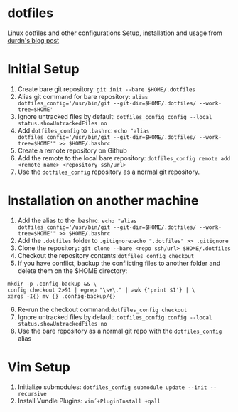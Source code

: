 # dotfiles
Linux dotfiles and other configurations
Setup, installation and usage from [durdn's blog post](https://www.atlassian.com/git/tutorials/dotfiles)

# Initial Setup
1. Create bare git repository: `git init --bare $HOME/.dotfiles`
2. Alias git command for bare repository: `alias dotfiles_config='/usr/bin/git --git-dir=$HOME/.dotfiles/ --work-tree=$HOME'`
3. Ignore untracked files by default: `dotfiles_config config --local status.showUntrackedFiles no`
4. Add `dotfiles_config` to `.bashrc`: `echo "alias dotfiles_config='/usr/bin/git --git-dir=$HOME/.dotfiles/ --work-tree=$HOME'" >> $HOME/.bashrc`
5. Create a remote repository on Github
6. Add the remote to the local bare repository: `dotfiles_config remote add <remote_name> <repository ssh/url>`
7. Use the `dotfiles_config` repository as a normal git repository.

# Installation on another machine
1. Add the alias to the .bashrc: `echo "alias dotfiles_config='/usr/bin/git --git-dir=$HOME/.dotfiles/ --work-tree=$HOME'" >> $HOME/.bashrc`
2. Add the `.dotfiles` folder to `.gitignore`:`echo ".dotfiles" >> .gitignore`
3. Clone the repository: `git clone --bare <repo ssh/url> $HOME/.dotfiles`
4. Checkout the repository contents:`dotfiles_config checkout`
5. If you have conflict, backup the conflicting files to another folder and delete them on the $HOME directory:
```
mkdir -p .config-backup && \
config checkout 2>&1 | egrep "\s+\." | awk {'print $1'} | \
xargs -I{} mv {} .config-backup/{}
```
6. Re-run the checkout command:`dotfiles_config checkout`
7. Ignore untracked files by default: `dotfiles_config config --local status.showUntrackedFiles no`
8. Use the bare repository as a normal git repo with the `dotfiles_config` alias

# Vim Setup
1. Initialize submodules: `dotfiles_config submodule update --init --recursive`
2. Install Vundle Plugins: `vim´+PluginInstall +qall`

